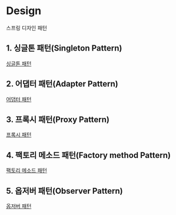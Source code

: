 # Design
스프링 디자인 패턴


## 1. 싱글톤 패턴(Singleton Pattern)
<div>
  <a href="https://def-xyj.tistory.com/entry/%EC%8B%B1%EA%B8%80%ED%86%A4-%ED%8C%A8%ED%84%B4" target="_blank">싱글톤 패턴</a>
</div>

## 2. 어댑터 패턴(Adapter Pattern)
<div>
  <a href="https://def-xyj.tistory.com/entry/AdapterPattern%EC%96%B4%EB%8C%91%ED%84%B0%ED%8C%A8%ED%84%B4" target="_blank">어댑터 패턴</a>
</div>

## 3. 프록시 패턴(Proxy Pattern)
<div>
  <a href="https://def-xyj.tistory.com/entry/3-%ED%94%84%EB%A1%9D%EC%8B%9C-%ED%8C%A8%ED%84%B4Proxy-Pattern" target="_blank">프록시 패턴</a>
</div>


## 4. 팩토리 메소드 패턴(Factory method Pattern)
<div>
  <a href="https://def-xyj.tistory.com/entry/4-%ED%8C%A9%ED%86%A0%EB%A6%AC-%EB%A9%94%EC%86%8C%EB%93%9C-%ED%8C%A8%ED%84%B4Factory-method-pattern" target="_blank">팩토리 메소드 패턴</a>
</div>

## 5. 옵저버 패턴(Observer Pattern)
<div>
  <a href="https://def-xyj.tistory.com/entry/5-%EC%98%B5%EC%A0%80%EB%B2%84-%ED%8C%A8%ED%84%B4Observer-Pattern" target="_blank">옵저버 패턴</a>
</div>
